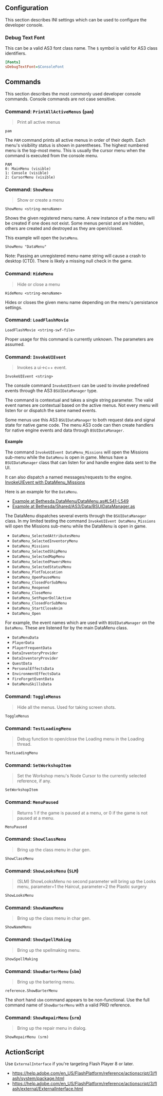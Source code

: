 ## Configuration
This section describes INI settings which can be used to configure the developer console.


### Debug Text Font
This can be a valid AS3 font class name.
The `$` symbol is valid for AS3 class identifiers.
```ini
[Fonts]
sDebugTextFont=$ConsoleFont
```


## Commands
This section describes the most commonly used developer console commands.
Console commands are not case sensitive.


### Command: `PrintAllActiveMenus` (`pam`)
> Print all active menus
```
pam
```
The `PAM` command prints all active menus in order of their depth.
Each menu's visibility status is shown in parentheses.
The highest numbered menu is the top-most menu.
This is usually the cursor menu when the command is executed from the console menu.
```
PAM
0: MainMenu (visible)
1: Console (visible)
2: CursorMenu (visible)
```



### Command: `ShowMenu`
> Show or create a menu
```
ShowMenu <string-menuName>
```

Shows the given registered menu name.
A new instance of a the menu will be created if one does not exist.
Some menus persist and are hidden, others are created and destroyed as they are open/closed.

This example will open the `DataMenu`.
```
ShowMenu "DataMenu"
```

Note: Passing an unregistered menu-name string will cause a crash to desktop (CTD). There is likely a missing null check in the game.



### Command: `HideMenu`
> Hide or close a menu
```
HideMenu <string-menuName>
```
Hides or closes the given menu name depending on the menu's persistance settings.



### Command: `LoadFlashMovie`
```
LoadFlashMovie <string-swf-file>
```
Proper usage for this command is currently unknown.
The parameters are assumed.



### Command: `InvokeUIEvent`
> Invokes a ui->c++ event.
```
InvokeUIEvent <string>
```

The console command `InvokeUIEvent` can be used to invoke predefined events through the AS3 `BSUIDataManager` type.

The command is contextual and takes a single string parameter.
The valid event names are contextual based on the active menus.
Not every menu will listen for or dispatch the same named events.

Some menus use this AS3 `BSUIDataManager` to both request data and signal state for native game code.
The menu AS3 code can then create handlers for native engine events and data through `BSUIDataManager`.

#### Example
The command `InvokeUIEvent DataMenu_Missions` will open the Missions sub-menu while the `DataMenu` is open in game.
Menus have a `BSUIDataManager` class that can listen for and handle engine data sent to the UI.

It can also dispatch a named messages/requests to the engine.
[InvokeUIEvent with DataMenu_Missions](https://github.com/Creation-Hub/Interface/blob/8b20208309b7a676909d3ab8b1f648ba9b77c3b7/Interface/Source/Bethesda.DataMenu/DataMenu.as#L470)

Here is an example for the `DataMenu`.
- [Example at Bethesda.DataMenu/DataMenu.as#L541-L549](https://github.com/Creation-Hub/Interface/blob/8b20208309b7a676909d3ab8b1f648ba9b77c3b7/Interface/Source/Bethesda.DataMenu/DataMenu.as#L541-L549)
- [Example at Bethesda/Shared/AS3/Data/BSUIDataManager.as](https://github.com/Creation-Hub/Interface/blob/8b20208309b7a676909d3ab8b1f648ba9b77c3b7/Interface/Source/Bethesda/Shared/AS3/Data/BSUIDataManager.as)

The DataMenu dispatches several events through the `BSUIDataManager` class.
In my limited testing the command `InvokeUIEvent DataMenu_Missions` will open the Missions sub-menu while the DataMenu is open in game.
- `DataMenu_SelectedAttributesMenu`
- `DataMenu_SelectedInventoryMenu`
- `DataMenu_Missions`
- `DataMenu_SelectedShipMenu`
- `DataMenu_SelectedMapMenu`
- `DataMenu_SelectedPowersMenu`
- `DataMenu_SelectedStatusMenu`
- `DataMenu_PlotToLocation`
- `DataMenu_OpenPauseMenu`
- `DataMenu_ClosedForSubMenu`
- `DataMenu_Reopened`
- `DataMenu_CloseMenu`
- `DataMenu_SetPaperDollActive`
- `DataMenu_ClosedForSubMenu`
- `DataMenu_StartCloseAnim`
- `DataMenu_Open`

For example, the event names which are used with `BSUIDataManager` on the `DataMenu`.
These are listened for by the main DataMenu class.
- `DataMenuData`
- `PlayerData`
- `PlayerFrequentData`
- `DataInventoryProvider`
- `DataInventoryProvider`
- `QuestData`
- `PersonalEffectsData`
- `EnvironmentEffectsData`
- `FireForgetEventData`
- `DataMenuSkillsData`



### Command: `ToggleMenus`
> Hide all the menus. Used for taking screen shots.
```
ToggleMenus
```


### Command: `TestLoadingMenu`
> Debug function to open/close the Loading menu in the Loading thread.
```
TestLoadingMenu
```


### Command: `SetWorkshopItem`
> Set the Workshop menu's Node Cursor to the currently selected reference, if any.
```
SetWorkshopItem
```


### Command: `MenuPaused`
> Returns 1 if the game is paused at a menu, or 0 if the game is not paused at a menu.
```
MenuPaused
```


### Command: `ShowClassMenu`
> Bring up the class menu in char gen.
```
ShowClassMenu
```


### Command: `ShowLooksMenu` (`SLM`)
> (SLM)	ShowLooksMenu no second parameter will bring up the Looks menu, parameter=1 the Haircut, parameter=2 the Plastic surgery
```
ShowLooksMenu
```


### Command: `ShowNameMenu`
> Bring up the class menu in char gen.
```
ShowNameMenu
```


### Command: `ShowSpellMaking`
> Bring up the spellmaking menu.
```
ShowSpellMaking
```


### Command: `ShowBarterMenu` (`sbm`)
> Bring up the bartering menu.
```
reference.ShowBarterMenu
```
The short hand `sbm` command appears to be non-functional.
Use the full command name of `ShowBarterMenu` with a valid PRID reference.



### Command: `ShowRepairMenu` (`srm`)
> Bring up the repair menu in dialog.
```
ShowRepairMenu (srm)
```



## ActionScript
Use `ExternalInterface` if you're targeting Flash Player 8 or later.
- https://help.adobe.com/en_US/FlashPlatform/reference/actionscript/3/flash/system/package.html
- https://help.adobe.com/en_US/FlashPlatform/reference/actionscript/3/flash/external/ExternalInterface.html
